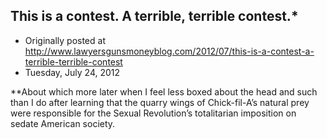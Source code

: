 ## This is a contest. A terrible, terrible contest.*

 * Originally posted at http://www.lawyersgunsmoneyblog.com/2012/07/this-is-a-contest-a-terrible-terrible-contest
 * Tuesday, July 24, 2012

\*\*About which more later when I feel less boxed about the head and such than I do after learning that the quarry wings of Chick-fil-A’s natural prey were responsible for the Sexual Revolution’s totalitarian imposition on sedate American society.